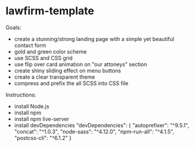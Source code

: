 # lawfirm-template
Goals:
- create a stunning/strong landing page with a simple yet beautiful contact form
- gold and green color scheme
- use SCSS and CSS grid 
- use flip over card animation on "our attoneys" section
- create shiny sliding effect on menu buttons
- create a clear transparent theme
- compress and prefix the all SCSS into CSS file

Instructions:
- install Node.js
- install npm
- install npm live-server
- install devDependencies
  "devDependencies": {
        "autoprefixer": "^9.5.1",
        "concat": "^1.0.3",
        "node-sass": "^4.12.0",
        "npm-run-all": "^4.1.5",
        "postcss-cli": "^6.1.2"
      }
